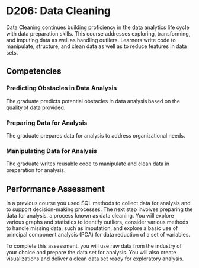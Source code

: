 # D206: Data Cleaning
Data Cleaning continues building proficiency in the data analytics life cycle with data preparation skills. This course addresses exploring, transforming, and imputing data as well as handling outliers. Learners write code to manipulate, structure, and clean data as well as to reduce features in data sets.

## Competencies
### Predicting Obstacles in Data Analysis
The graduate predicts potential obstacles in data analysis based on the quality of data provided.
### Preparing Data for Analysis
The graduate prepares data for analysis to address organizational needs.
### Manipulating Data for Analysis
The graduate writes reusable code to manipulate and clean data in preparation for analysis.

## Performance Assessment
In a previous course you used SQL methods to collect data for analysis and to support decision-making processes. The next step involves preparing the data for analysis, a process known as data cleaning. You will explore various graphs and statistics to identify outliers, consider various methods to handle missing data, such as imputation, and explore a basic use of principal component analysis (PCA) for data reduction of a set of variables.

To complete this assessment, you will use raw data from the industry of your choice and prepare the data set for analysis. You will also create visualizations and deliver a clean data set ready for exploratory analysis.

